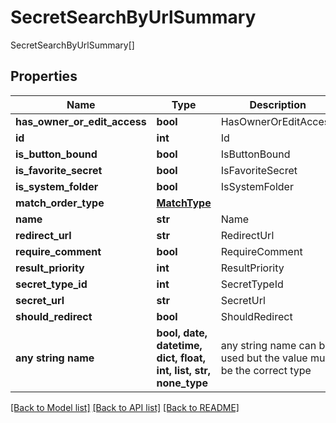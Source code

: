 # SecretSearchByUrlSummary

SecretSearchByUrlSummary[]

## Properties
Name | Type | Description | Notes
------------ | ------------- | ------------- | -------------
**has_owner_or_edit_access** | **bool** | HasOwnerOrEditAccess | [optional] 
**id** | **int** | Id | [optional] 
**is_button_bound** | **bool** | IsButtonBound | [optional] 
**is_favorite_secret** | **bool** | IsFavoriteSecret | [optional] 
**is_system_folder** | **bool** | IsSystemFolder | [optional] 
**match_order_type** | [**MatchType**](MatchType.md) |  | [optional] 
**name** | **str** | Name | [optional] 
**redirect_url** | **str** | RedirectUrl | [optional] 
**require_comment** | **bool** | RequireComment | [optional] 
**result_priority** | **int** | ResultPriority | [optional] 
**secret_type_id** | **int** | SecretTypeId | [optional] 
**secret_url** | **str** | SecretUrl | [optional] 
**should_redirect** | **bool** | ShouldRedirect | [optional] 
**any string name** | **bool, date, datetime, dict, float, int, list, str, none_type** | any string name can be used but the value must be the correct type | [optional]

[[Back to Model list]](../README.md#documentation-for-models) [[Back to API list]](../README.md#documentation-for-api-endpoints) [[Back to README]](../README.md)


